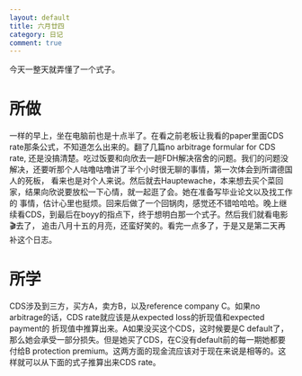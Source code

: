 ```yaml
---
layout: default
title: 六月廿四
category: 日记
comment: true
---
```


今天一整天就弄懂了一个式子。

# 所做
一样的早上，坐在电脑前也是十点半了。在看之前老板让我看的paper里面CDS rate那条公式，不知道怎么出来的。翻了几篇no arbitrage formular for
CDS rate, 还是没搞清楚。吃过饭要和向欣去一趟FDH解决宿舍的问题。我们的问题没解决，还要听那个人咕噜咕噜讲了半个小时很无聊的事情，第一次体会到所谓德国人的死板，
看来也是对个人来说。然后就去Hauptewache，本来想去买个菜回家，结果向欣说要放松一下心情，就一起逛了会。她在准备写毕业论文以及找工作的
事情，估计心里也挺烦。回来后做了一个回锅肉，感觉还不错哈哈哈。晚上继续看CDS，到最后在boyy的指点下，终于想明白那一个式子。然后我们就看电影🎬去了，
追击八月十五的月亮，还蛮好笑的。看完一点多了，于是又是第二天再补这个日志。

# 所学
CDS涉及到三方，买方A，卖方B，以及reference company C。如果no arbitrage的话，CDS rate就应该是从expected loss的折现值和expected payment的
折现值中推算出来。A如果没买这个CDS，这时候要是C default了，那么她会承受一部分损失。但是她买了CDS，在C没有default前的每一期她都要付给B
protection premium。这两方面的现金流应该对于现在来说是相等的。这样就可以从下面的式子推算出来CDS rate。
